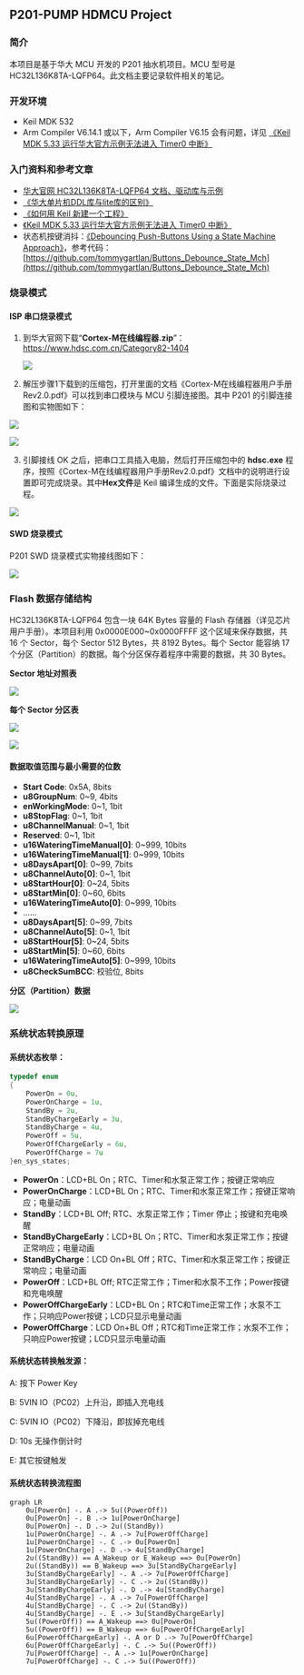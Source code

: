 ## P201-PUMP HDMCU Project

### 简介

本项目是基于华大 MCU 开发的 P201 抽水机项目。MCU 型号是 HC32L136K8TA-LQFP64。此文档主要记录软件相关的笔记。

### 开发环境

* Keil MDK 532
* Arm Compiler V6.14.1 或以下，Arm Compiler V6.15 会有问题，详见 [《Keil MDK 5.33 运行华大官方示例无法进入 Timer0 中断》](https://blog.csdn.net/heray1990/article/details/113838794)

### 入门资料和参考文章

* [华大官网 HC32L136K8TA-LQFP64 文档、驱动库与示例](https://www.hdsc.com.cn/Category82-1404)
* [《华大单片机DDL库与lite库的区别》](https://blog.csdn.net/willOkay/article/details/106535809)
* [《如何用 Keil 新建一个工程》](https://blog.csdn.net/willOkay/article/details/106533167)
* [《Keil MDK 5.33 运行华大官方示例无法进入 Timer0 中断》](https://blog.csdn.net/heray1990/article/details/113838794)
* 状态机按键消抖：[《Debouncing Push-Buttons Using a State Machine Approach》](https://www.eeweb.com/debouncing-push-buttons-using-a-state-machine-approach/)，参考代码：[https://github.com/tommygartlan/Buttons_Debounce_State_Mch](https://github.com/tommygartlan/Buttons_Debounce_State_Mch)

### 烧录模式

#### ISP 串口烧录模式

1. 到华大官网下载“**Cortex-M在线编程器.zip**”：https://www.hdsc.com.cn/Category82-1404

   ![](./华大官网编程器下载界面.png)

2. 解压步骤1下载到的压缩包，打开里面的文档《Cortex-M在线编程器用户手册Rev2.0.pdf》可以找到串口模块与 MCU 引脚连接图。其中 P201 的引脚连接图和实物图如下：

![](./串口模块与MCU引脚接线图.png)

![](./ISP串口烧录模式接线实物图.jpg)

3. 引脚接线 OK 之后，把串口工具插入电脑，然后打开压缩包中的 **hdsc.exe** 程序，按照《Cortex-M在线编程器用户手册Rev2.0.pdf》文档中的说明进行设置即可完成烧录。其中**Hex文件**是 Keil 编译生成的文件。下面是实际烧录过程。

![](./P201_MCU_ISP_PROGRAM.gif)

#### SWD 烧录模式

P201 SWD 烧录模式实物接线图如下：

![](./SWD烧录模式接线实物图.jpg)

### Flash 数据存储结构

HC32L136K8TA-LQFP64 包含一块 64K Bytes 容量的 Flash 存储器（详见芯片用户手册）。本项目利用 0x0000E000~0x0000FFFF 这个区域来保存数据，共 16 个 Sector，每个 Sector 512 Bytes，共 8192 Bytes。每个 Sector 能容纳 17 个分区（Partition）的数据。每个分区保存着程序中需要的数据，共 30 Bytes。

**Sector 地址对照表**

![](./Sectors_Addresses.PNG)

**每个 Sector 分区表**

![](./Data_in_one_Sector_01.PNG)

![](./Data_in_one_Sector_02.PNG)

#### 数据取值范围与最小需要的位数

* **Start Code**: 0x5A, 8bits
* **u8GroupNum**: 0~9, 4bits
* **enWorkingMode**: 0~1, 1bit
* **u8StopFlag**: 0~1, 1bit
* **u8ChannelManual**: 0~1, 1bit
* **Reserved**: 0~1, 1bit
* **u16WateringTimeManual[0]**: 0~999, 10bits
* **u16WateringTimeManual[1]**: 0~999, 10bits
* **u8DaysApart[0]**: 0~99, 7bits
* **u8ChannelAuto[0]**: 0~1, 1bit
* **u8StartHour[0]**: 0~24, 5bits
* **u8StartMin[0]**: 0~60, 6bits
* **u16WateringTimeAuto[0]**: 0~999, 10bits
* ......
* **u8DaysApart[5]**: 0~99, 7bits
* **u8ChannelAuto[5]**: 0~1, 1bit
* **u8StartHour[5]**: 0~24, 5bits
* **u8StartMin[5]**: 0~60, 6bits
* **u16WateringTimeAuto[5]**: 0~999, 10bits
* **u8CheckSumBCC**: 校验位, 8bits

**分区（Partition）数据**

![](./Data_in_one_Partition.PNG)

### 系统状态转换原理

#### 系统状态枚举：

```C
typedef enum
{
    PowerOn = 0u,
    PowerOnCharge = 1u,
    StandBy = 2u,
    StandByChargeEarly = 3u,
    StandByCharge = 4u,
    PowerOff = 5u,
    PowerOffChargeEarly = 6u,
    PowerOffCharge = 7u
}en_sys_states;
```

* **PowerOn**：LCD+BL On；RTC、Timer和水泵正常工作；按键正常响应
* **PowerOnCharge**：LCD+BL On；RTC、Timer和水泵正常工作；按键正常响应；电量动画
* **StandBy**：LCD+BL Off; RTC、水泵正常工作；Timer 停止；按键和充电唤醒
* **StandByChargeEarly**：LCD+BL On；RTC、Timer和水泵正常工作；按键正常响应；电量动画
* **StandByCharge**：LCD On+BL Off；RTC、Timer和水泵正常工作；按键正常响应；电量动画
* **PowerOff**：LCD+BL Off; RTC正常工作；Timer和水泵不工作；Power按键和充电唤醒
* **PowerOffChargeEarly**：LCD+BL On；RTC和Time正常工作；水泵不工作；只响应Power按键；LCD只显示电量动画
* **PowerOffCharge**：LCD On+BL Off；RTC和Time正常工作；水泵不工作；只响应Power按键；LCD只显示电量动画

#### 系统状态转换触发源：

A: 按下 Power Key

B: 5VIN IO（PC02）上升沿，即插入充电线

C: 5VIN IO（PC02）下降沿，即拔掉充电线

D: 10s 无操作倒计时

E: 其它按键触发

#### 系统状态转换流程图

```mermaid
graph LR
	0u[PowerOn] -. A .-> 5u((PowerOff))
	0u[PowerOn] -. B .-> 1u[PowerOnCharge]
	0u[PowerOn] -. D .-> 2u((StandBy))
	1u[PowerOnCharge] -. A .-> 7u[PowerOffCharge]
	1u[PowerOnCharge] -. C .-> 0u[PowerOn]
	1u[PowerOnCharge] -. D .-> 4u[StandByCharge]
	2u((StandBy)) == A_Wakeup or E_Wakeup ==> 0u[PowerOn]
	2u((StandBy)) == B_Wakeup ==> 3u[StandByChargeEarly]
	3u[StandByChargeEarly] -. A .-> 7u[PowerOffCharge]
	3u[StandByChargeEarly] -. C .-> 2u((StandBy))
	3u[StandByChargeEarly] -. D .-> 4u[StandByCharge]
	4u[StandByCharge] -. A .-> 7u[PowerOffCharge]
	4u[StandByCharge] -. C .-> 2u((StandBy))
	4u[StandByCharge] -. E .-> 3u[StandByChargeEarly]
	5u((PowerOff)) == A_Wakeup ==> 0u[PowerOn]
	5u((PowerOff)) == B_Wakeup ==> 6u[PowerOffChargeEarly]
	6u[PowerOffChargeEarly] -. A or D .-> 7u[PowerOffCharge]
	6u[PowerOffChargeEarly] -. C .-> 5u((PowerOff))
	7u[PowerOffCharge] -. A .-> 1u[PowerOnCharge]
	7u[PowerOffCharge] -. C .-> 5u((PowerOff))
```

